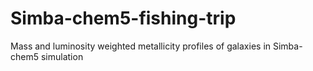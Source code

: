 # Simba-chem5-fishing-trip
Mass and luminosity weighted metallicity profiles of galaxies in Simba-chem5 simulation
